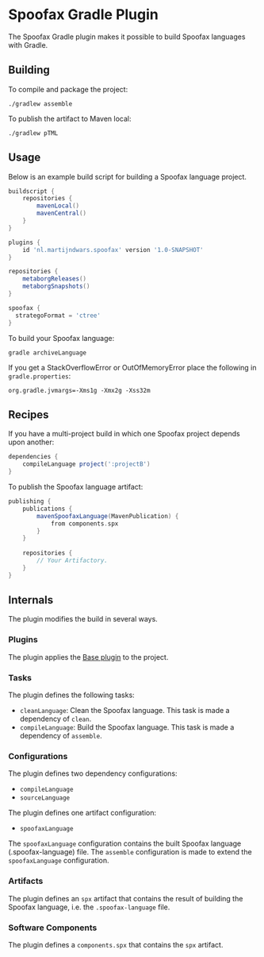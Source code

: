 # Spoofax Gradle Plugin

The Spoofax Gradle plugin makes it possible to build Spoofax languages with Gradle.

## Building

To compile and package the project:

```
./gradlew assemble
```

To publish the artifact to Maven local:

```
./gradlew pTML
```

## Usage

Below is an example build script for building a Spoofax language project.

```groovy
buildscript {
    repositories {
        mavenLocal()
        mavenCentral()
    }
}

plugins {
    id 'nl.martijndwars.spoofax' version '1.0-SNAPSHOT'
}

repositories {
    metaborgReleases()
    metaborgSnapshots()
}

spoofax {
  strategoFormat = 'ctree'
}
```

To build your Spoofax language:

```
gradle archiveLanguage
```

If you get a StackOverflowError or OutOfMemoryError place the following in `gradle.properties`:

```
org.gradle.jvmargs=-Xms1g -Xmx2g -Xss32m
```

## Recipes

If you have a multi-project build in which one Spoofax project depends upon another:

```groovy
dependencies {
    compileLanguage project(':projectB')
}
```

To publish the Spoofax language artifact:

```groovy
publishing {
    publications {
        mavenSpoofaxLanguage(MavenPublication) {
            from components.spx
        }
    }
  
    repositories {
        // Your Artifactory.
    }
}
```

## Internals

The plugin modifies the build in several ways.

### Plugins

The plugin applies the [Base plugin](https://docs.gradle.org/current/userguide/base_plugin.html) to the project.

### Tasks

The plugin defines the following tasks:

* `cleanLanguage`: Clean the Spoofax language. This task is made a dependency of `clean`.
* `compileLanguage`: Build the Spoofax language. This task is made a dependency of `assemble`.

### Configurations

The plugin defines two dependency configurations:

* `compileLanguage`
* `sourceLanguage`

The plugin defines one artifact configuration:

* `spoofaxLanguage`

The `spoofaxLanguage` configuration contains the built Spoofax language (.spoofax-language) file. The `assemble` configuration is made to extend the `spoofaxLanguage` configuration.

### Artifacts

The plugin defines an `spx` artifact that contains the result of building the Spoofax language, i.e. the `.spoofax-language` file.

### Software Components

The plugin defines a `components.spx` that contains the `spx` artifact.

